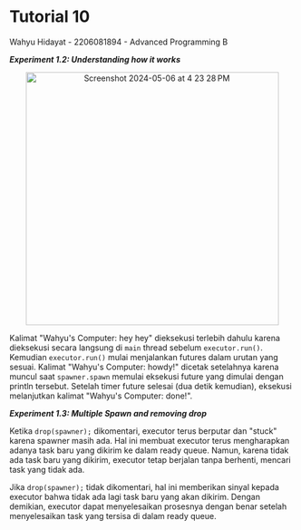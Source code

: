 # Tutorial 10 
Wahyu Hidayat - 2206081894 - Advanced Programming B

***Experiment 1.2: Understanding how it works***

<div align="center">
    <img width="446" alt="Screenshot 2024-05-06 at 4 23 28 PM" src="https://github.com/wahyuhiddayat/advprog-module10-timer/assets/119432989/60a9c326-3c4d-40d9-9180-9b8148ec6927">
</div>

Kalimat "Wahyu's Computer: hey hey" dieksekusi terlebih dahulu karena dieksekusi secara langsung di `main` thread sebelum `executor.run()`. Kemudian `executor.run()` mulai menjalankan futures dalam urutan yang sesuai. Kalimat "Wahyu's Computer: howdy!" dicetak setelahnya karena muncul saat `spawner.spawn` memulai eksekusi future yang dimulai dengan println tersebut. Setelah timer future selesai (dua detik kemudian), eksekusi melanjutkan kalimat "Wahyu's Computer: done!".

***Experiment 1.3: Multiple Spawn and removing drop***

Ketika `drop(spawner);` dikomentari, executor terus berputar dan "stuck" karena spawner masih ada. Hal ini membuat executor terus mengharapkan adanya task baru yang dikirim ke dalam ready queue. Namun, karena tidak ada task baru yang dikirim, executor tetap berjalan tanpa berhenti, mencari task yang tidak ada.

Jika `drop(spawner);` tidak dikomentari, hal ini memberikan sinyal kepada executor bahwa tidak ada lagi task baru yang akan dikirim. Dengan demikian, executor dapat menyelesaikan prosesnya dengan benar setelah menyelesaikan task yang tersisa di dalam ready queue.
